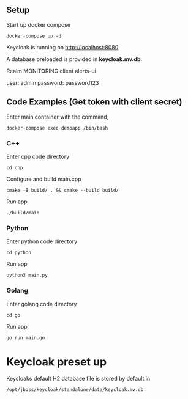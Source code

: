 


## Setup

Start up docker compose

`docker-compose up -d`

Keycloak is running on [http://localhost:8080](http://localhost:8080)

A database preloaded is provided in **keycloak.mv.db**.

Realm MONITORING
client alerts-ui

user: admin
password: password123

## Code Examples (Get token with client secret)



Enter main container with the command,

`docker-compose exec demoapp /bin/bash`

### C++

Enter cpp code directory

`cd cpp`

Configure and build main.cpp

`cmake -B build/ . && cmake --build build/`

Run app

`./build/main`

### Python

Enter python code directory

`cd python`

Run app

`python3 main.py`

### Golang

Enter golang code directory

`cd go`

Run app

`go run main.go`

# Keycloak preset up

Keycloaks default H2 database file is stored by default in 

`/opt/jboss/keycloak/standalone/data/keycloak.mv.db`


